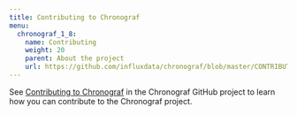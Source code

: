 ```yaml
---
title: Contributing to Chronograf
menu:
  chronograf_1_8:
    name: Contributing
    weight: 20
    parent: About the project
    url: https://github.com/influxdata/chronograf/blob/master/CONTRIBUTING.md
---
```


See [Contributing to Chronograf](https://github.com/influxdata/chronograf/blob/master/CONTRIBUTING.md) in the Chronograf GitHub project to learn how you can contribute to the Chronograf project.
